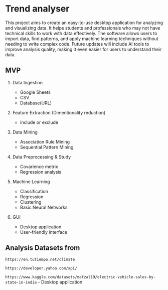 # Trend analyser
This project aims to create an easy-to-use desktop application for analyzing and visualizing data. It helps students and professionals who may not have technical skills to work with data effectively. The software allows users to import data, find patterns, and apply machine learning techniques without needing to write complex code. Future updates will include AI tools to improve analysis quality, making it even easier for users to understand their data.

## MVP
1. Data Ingestion
    - Google Sheets
    - CSV
    - Database(URL)

2. Feature Extraction (Dimentionality reduction)
    - include or exclude

3. Data Mining
    - Association Rule Mining
    - Sequential Pattern Mining

4. Data Preprocessing & Study
    - Covarience metrix
    - Regression analysis
    
4. Machine Learning
    - Classification
    - Regression
    - Clustering 
    - Basic Neural Networks

5. GUI
    - Desktop application
    - User-friendly interface


## Analysis Datasets from 
`
https://en.tutiempo.net/climate
`

`
https://developer.yahoo.com/api/
`

`
https://www.kaggle.com/datasets/mafzal19/electric-vehicle-sales-by-state-in-india
`
    - Desktop application